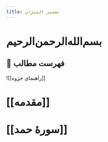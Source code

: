 ```yaml
---
title: تفسیر المیزان
---
```



# بسم‌الله‌الرحمن‌الرحیم
## 📝 فهرست مطالب
![[راهنمای جزوه]]
# [[مقدمه]]

# [[سورۀ حمد]]
